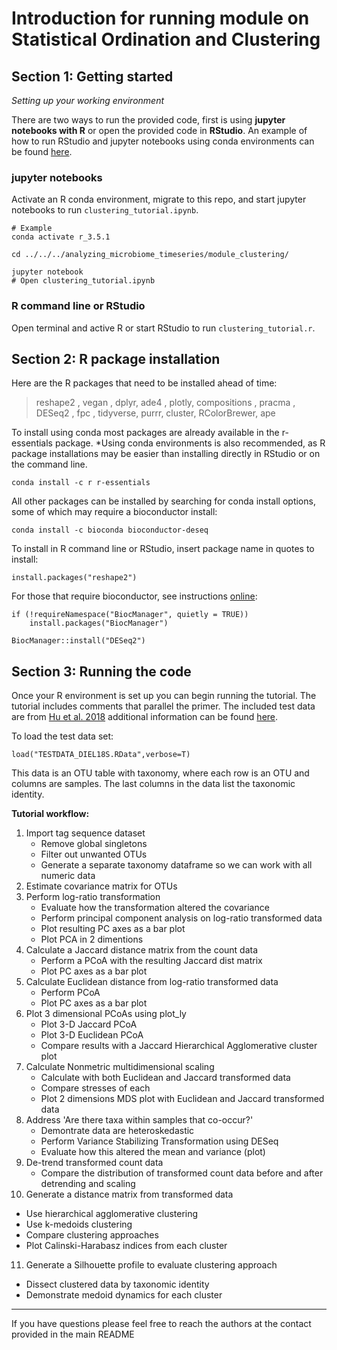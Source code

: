 # Introduction for running module on Statistical Ordination and Clustering
## Section 1: Getting started
_Setting up your working environment_ 

There are two ways to run the provided code, first is using **jupyter notebooks with R** or open the provided code in **RStudio**. An example of how to run RStudio and jupyter notebooks using conda environments can be found [here](https://alexanderlabwhoi.github.io/post/anaconda-r-sarah/).  

### jupyter notebooks

Activate an R conda environment, migrate to this repo, and start jupyter notebooks to run ```clustering_tutorial.ipynb```.

```
# Example
conda activate r_3.5.1

cd ../../../analyzing_microbiome_timeseries/module_clustering/

jupyter notebook
# Open clustering_tutorial.ipynb
```

### R command line or RStudio
Open terminal and active R or start RStudio to run ```clustering_tutorial.r```.

## Section 2: R package installation

Here are the R packages that need to be installed ahead of time:
> reshape2 , vegan , dplyr, ade4 , plotly, compositions , pracma , DESeq2 , fpc , tidyverse, purrr, cluster, RColorBrewer, ape

To install using conda most packages are already available in the r-essentials package. *Using conda environments is also recommended, as R package installations may be easier than installing directly in RStudio or on the command line.
```
conda install -c r r-essentials
```
All other packages can be installed by searching for conda install options, some of which may require a bioconductor install:
```
conda install -c bioconda bioconductor-deseq
```

To install in R command line or RStudio, insert package name in quotes to install:
```
install.packages("reshape2")
```
For those that require bioconductor, see instructions [online](https://www.bioconductor.org/install/):
```
if (!requireNamespace("BiocManager", quietly = TRUE))
    install.packages("BiocManager")

BiocManager::install("DESeq2")
```


## Section 3: Running the code

Once your R environment is set up you can begin running the tutorial. The tutorial includes comments that parallel the primer. The included test data are from [Hu et al. 2018](https://www.frontiersin.org/articles/10.3389/fmars.2018.00351/full) additional information can be found [here](https://github.com/shu251/18Sdiversity_diel).

To load the test data set:
```
load("TESTDATA_DIEL18S.RData",verbose=T)
```
This data is an OTU table with taxonomy, where each row is an OTU and columns are samples. The last columns in the data list the taxonomic identity.  

**Tutorial workflow:**
1. Import tag sequence dataset
   - Remove global singletons
   - Filter out unwanted OTUs
   - Generate a separate taxonomy dataframe so we can work with all numeric data
2. Estimate covariance matrix for OTUs 
3. Perform log-ratio transformation
   - Evaluate how the transformation altered the covariance
   - Perform principal component analysis on log-ratio transformed data
   - Plot resulting PC axes as a bar plot
   - Plot PCA in 2 dimentions
4. Calculate a Jaccard distance matrix from the count data
   - Perform a PCoA with the resulting Jaccard dist matrix
   - Plot PC axes as a bar plot
5. Calculate Euclidean distance from log-ratio transformed data
   - Perform PCoA
   - Plot PC axes as a bar plot
6. Plot 3 dimensional PCoAs using plot_ly
   - Plot 3-D Jaccard PCoA
   - Plot 3-D Euclidean PCoA
   - Compare results with a Jaccard Hierarchical Agglomerative cluster plot
7. Calculate Nonmetric multidimensional scaling
   - Calculate with both Euclidean and Jaccard transformed data
   - Compare stresses of each
   - Plot 2 dimensions MDS plot with Euclidean and Jaccard transformed data
8. Address 'Are there taxa within samples that co-occur?'
   - Demontrate data are heteroskedastic
   - Perform Variance Stabilizing Transformation using DESeq
   - Evaluate how this altered the mean and variance (plot)
9. De-trend transformed count data
   - Compare the distribution of transformed count data before and after detrending and scaling
10. Generate a distance matrix from transformed data
   - Use hierarchical agglomerative clustering
   - Use k-medoids clustering
   - Compare clustering approaches
   - Plot Calinski-Harabasz indices from each cluster
11. Generate a Silhouette profile to evaluate clustering approach
   - Dissect clustered data by taxonomic identity
   - Demonstrate medoid dynamics for each cluster

***

If you have questions please feel free to reach the authors at the contact provided in the main README
